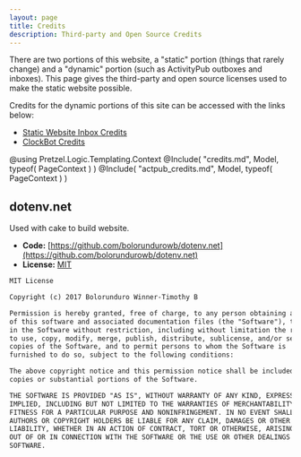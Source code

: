 ```yaml
---
layout: page
title: Credits
description: Third-party and Open Source Credits
---
```


There are two portions of this website, a "static" portion (things that rarely change) and a "dynamic" portion (such as ActivityPub outboxes and inboxes).  This page gives the third-party and open source licenses used to make the static website possible.

Credits for the dynamic portions of this site can be accessed with the links below:

* [Static Website Inbox Credits](/inboxservice/Credits/)
* [ClockBot Credits](/clockbots/Credits/)

@using Pretzel.Logic.Templating.Context
@Include( "credits.md", Model, typeof( PageContext ) )
@Include( "actpub_credits.md", Model, typeof( PageContext ) )

## dotenv.net

Used with cake to build website.

* **Code:** [https://github.com/bolorundurowb/dotenv.net](https://github.com/bolorundurowb/dotenv.net)
* **License:** [MIT](https://github.com/bolorundurowb/dotenv.net/blob/master/LICENSE)

```txt
MIT License

Copyright (c) 2017 Bolorunduro Winner-Timothy B

Permission is hereby granted, free of charge, to any person obtaining a copy
of this software and associated documentation files (the "Software"), to deal
in the Software without restriction, including without limitation the rights
to use, copy, modify, merge, publish, distribute, sublicense, and/or sell
copies of the Software, and to permit persons to whom the Software is
furnished to do so, subject to the following conditions:

The above copyright notice and this permission notice shall be included in all
copies or substantial portions of the Software.

THE SOFTWARE IS PROVIDED "AS IS", WITHOUT WARRANTY OF ANY KIND, EXPRESS OR
IMPLIED, INCLUDING BUT NOT LIMITED TO THE WARRANTIES OF MERCHANTABILITY,
FITNESS FOR A PARTICULAR PURPOSE AND NONINFRINGEMENT. IN NO EVENT SHALL THE
AUTHORS OR COPYRIGHT HOLDERS BE LIABLE FOR ANY CLAIM, DAMAGES OR OTHER
LIABILITY, WHETHER IN AN ACTION OF CONTRACT, TORT OR OTHERWISE, ARISING FROM,
OUT OF OR IN CONNECTION WITH THE SOFTWARE OR THE USE OR OTHER DEALINGS IN THE
SOFTWARE.
```
